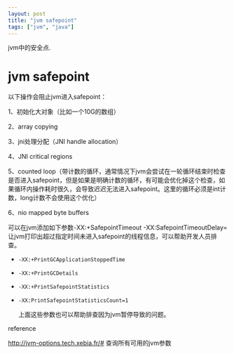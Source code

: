 ```yaml
---
layout: post
title: "jvm safepoint"
tags: ["jvm", "java"]
---
```


jvm中的安全点.

# jvm safepoint

以下操作会阻止jvm进入safepoint：

1、初始化大对象（比如一个10G的数组）

2、array copying

3、jni处理分配（JNI handle allocation）

4、JNI critical regions

5、counted loop（带计数的循环，通常情况下jvm会尝试在一轮循环结束时检查是否进入safepoint，但是如果是明确计数的循环，有可能会优化掉这个检查，如果循环内操作耗时很久，会导致迟迟无法进入safepoint。这里的循环必须是int计数，long计数不会使用这个优化）

6、nio mapped byte buffers

可以在jvm添加如下参数-XX:+SafepointTimeout -XX:SafepointTimeoutDelay=<timeout in ms>让jvm打印出超过指定时间未进入safepoint的线程信息，可以帮助开发人员排查。

- `-XX:+PrintGCApplicationStoppedTime`

- `-XX:+PrintGCDetails`

- `-XX:+PrintSafepointStatistics`

- `-XX:PrintSafepointStatisticsCount=1`

  上面这些参数也可以帮助排查因为jvm暂停导致的问题。



reference

http://jvm-options.tech.xebia.fr/# 查询所有可用的jvm参数